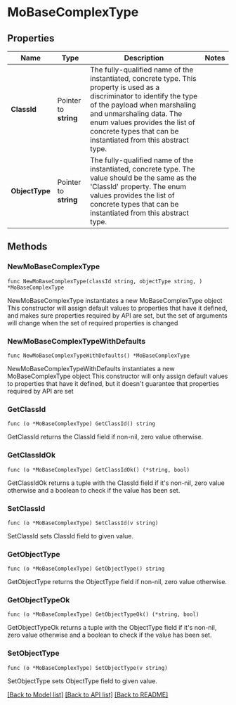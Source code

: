 # MoBaseComplexType

## Properties

Name | Type | Description | Notes
------------ | ------------- | ------------- | -------------
**ClassId** | Pointer to **string** | The fully-qualified name of the instantiated, concrete type. This property is used as a discriminator to identify the type of the payload when marshaling and unmarshaling data. The enum values provides the list of concrete types that can be instantiated from this abstract type. | 
**ObjectType** | Pointer to **string** | The fully-qualified name of the instantiated, concrete type. The value should be the same as the &#39;ClassId&#39; property. The enum values provides the list of concrete types that can be instantiated from this abstract type. | 

## Methods

### NewMoBaseComplexType

`func NewMoBaseComplexType(classId string, objectType string, ) *MoBaseComplexType`

NewMoBaseComplexType instantiates a new MoBaseComplexType object
This constructor will assign default values to properties that have it defined,
and makes sure properties required by API are set, but the set of arguments
will change when the set of required properties is changed

### NewMoBaseComplexTypeWithDefaults

`func NewMoBaseComplexTypeWithDefaults() *MoBaseComplexType`

NewMoBaseComplexTypeWithDefaults instantiates a new MoBaseComplexType object
This constructor will only assign default values to properties that have it defined,
but it doesn't guarantee that properties required by API are set

### GetClassId

`func (o *MoBaseComplexType) GetClassId() string`

GetClassId returns the ClassId field if non-nil, zero value otherwise.

### GetClassIdOk

`func (o *MoBaseComplexType) GetClassIdOk() (*string, bool)`

GetClassIdOk returns a tuple with the ClassId field if it's non-nil, zero value otherwise
and a boolean to check if the value has been set.

### SetClassId

`func (o *MoBaseComplexType) SetClassId(v string)`

SetClassId sets ClassId field to given value.


### GetObjectType

`func (o *MoBaseComplexType) GetObjectType() string`

GetObjectType returns the ObjectType field if non-nil, zero value otherwise.

### GetObjectTypeOk

`func (o *MoBaseComplexType) GetObjectTypeOk() (*string, bool)`

GetObjectTypeOk returns a tuple with the ObjectType field if it's non-nil, zero value otherwise
and a boolean to check if the value has been set.

### SetObjectType

`func (o *MoBaseComplexType) SetObjectType(v string)`

SetObjectType sets ObjectType field to given value.



[[Back to Model list]](../README.md#documentation-for-models) [[Back to API list]](../README.md#documentation-for-api-endpoints) [[Back to README]](../README.md)


